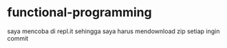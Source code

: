 # functional-programming

saya mencoba di repl.it sehingga saya harus mendownload zip setiap ingin commit
